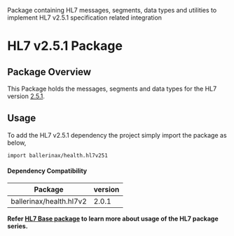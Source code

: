 Package containing HL7 messages, segments, data types and utilities to implement HL7 v2.5.1 specification related
integration

# HL7 v2.5.1 Package

## Package Overview

This Package holds the messages, segments and data types for the HL7 version [2.5.1](https://www.hl7.org/implement/standards/product_brief.cfm?product_id=144).

## Usage

To add the HL7 v2.5.1 dependency the project simply import the package as below,
```ballerina
import ballerinax/health.hl7v251
```

#### Dependency Compatibility

| Package                       | version |
|-------------------------------|---------|
| ballerinax/health.hl7v2       | 2.0.1   |

**Refer [HL7 Base package](https://central.ballerina.io/ballerinax/health.hl7v2) to learn more about usage of
the HL7 package series.**
